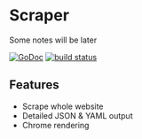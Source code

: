 # Scraper

Some notes will be later

[![GoDoc](https://godoc.org/github.com/devopsext/scraper?status.svg)](https://godoc.org/github.com/devopsext/scraper)
[![build status](https://img.shields.io/travis/devopsext/scraper/master.svg?style=flat-square)](https://travis-ci.org/devopsext/scraper)

## Features

- Scrape whole website
- Detailed JSON & YAML output
- Chrome rendering
